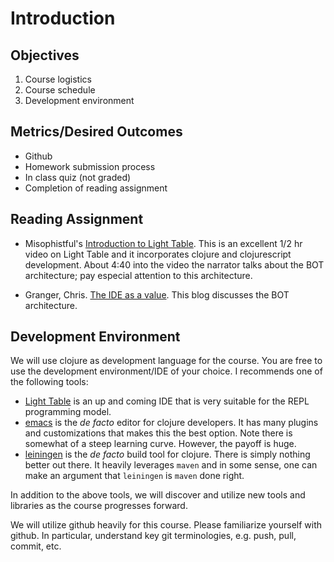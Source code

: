 # Introduction

## Objectives

1. Course logistics
2. Course schedule
3. Development environment

## Metrics/Desired Outcomes

* Github
* Homework submission process
* In class quiz (not graded)
* Completion of reading assignment

## Reading Assignment

* Misophistful's [Introduction to Light Table](https://www.youtube.com/watch?v=1f13TTu_X9k).  This is an excellent 1/2 hr video on Light Table and it incorporates clojure and clojurescript development. About 4:40 into the video the narrator talks about the BOT architecture; pay especial attention to this architecture.

* Granger, Chris. [The IDE as a value](http://www.chris-granger.com/2013/01/24/the-ide-as-data/).  This blog discusses the BOT architecture.

## Development Environment

We will use clojure as development language for the course.  You are free to use the development environment/IDE of your choice.  I recommends one of the following tools:

* [Light Table](http://lighttable.com/) is an up and coming IDE that is very suitable for the REPL programming model.
* [emacs](https://www.gnu.org/software/emacs/) is the _de facto_ editor for clojure developers.  It has many plugins and customizations that makes this the best option.  Note there is somewhat of a steep learning curve. However, the payoff is huge.
* [leiningen](http://leiningen.org/) is the _de facto_ build tool for clojure.  There is simply nothing better out there.  It heavily leverages `maven` and in some sense, one can make an argument that `leiningen` is `maven` done right.

In addition to the above tools, we will discover and utilize new tools and libraries as the course progresses forward.

We will utilize github heavily for this course.  Please familiarize yourself with github.  In particular, understand key git terminologies, e.g. push, pull, commit, etc.


